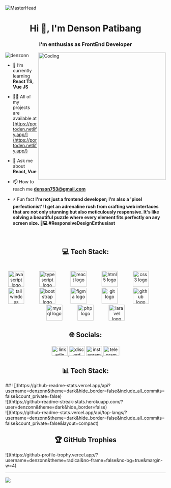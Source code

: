 ![MasterHead](https://toghr.com/wp-content/uploads/2020/05/fi-4-mei-2020-1.jpg)

<h1 align="center">Hi 👋, I'm Denson Patibang</h1>
<h3 align="center">I'm enthusias as FrontEnd Developer</h3>
<img align="right" alt="Coding" width="400" src="https://www.genesecloud.academy/wp-content/uploads/2021/06/Programming-amico.png" />

<p align="left"> <img src="https://komarev.com/ghpvc/?username=denzonn&label=Profile%20views&color=0e75b6&style=flat" alt="denzonn" /> </p>

- 🌱 I’m currently learning **React TS, Vue JS**

- 👨‍💻 All of my projects are available at [https://portoden.netlify.app/](https://portoden.netlify.app/)

- 💬 Ask me about **React, Vue**

- 📫 How to reach me **denson753@gmail.com**

- ⚡ Fun fact **I'm not just a frontend developer; I'm also a 'pixel perfectionist'! I get an adrenaline rush from crafting web interfaces that are not only stunning but also meticulously responsive. It's like solving a beautiful puzzle where every element fits perfectly on any screen size. 🎨💻 #ResponsiveDesignEnthusiast**

<br clear="both">

<h2 align="center">💻 Tech Stack:</h2>

###

<br clear="both">

<div align="center">
  <img src="https://cdn.jsdelivr.net/gh/devicons/devicon/icons/javascript/javascript-original.svg" height="50" alt="javascript logo"  />
  <img width="40" />
  <img src="https://cdn.jsdelivr.net/gh/devicons/devicon/icons/typescript/typescript-original.svg" height="50" alt="typescript logo"  />
  <img width="40" />
  <img src="https://cdn.jsdelivr.net/gh/devicons/devicon/icons/react/react-original.svg" height="50" alt="react logo"  />
  <img width="40" />
  <img src="https://cdn.jsdelivr.net/gh/devicons/devicon/icons/html5/html5-original.svg" height="50" alt="html5 logo"  />
  <img width="40" />
  <img src="https://cdn.jsdelivr.net/gh/devicons/devicon/icons/css3/css3-original.svg" height="50" alt="css3 logo"  />
  <img width="40" />
  <img src="https://cdn.jsdelivr.net/gh/devicons/devicon/icons/tailwindcss/tailwindcss-original-wordmark.svg" height="50" alt="tailwindcss logo"  />
  <img width="40" />
  <img src="https://cdn.jsdelivr.net/gh/devicons/devicon/icons/bootstrap/bootstrap-original.svg" height="50" alt="bootstrap logo"  />
  <img width="40" />
  <img src="https://cdn.jsdelivr.net/gh/devicons/devicon/icons/figma/figma-original.svg" height="50" alt="figma logo"  />
  <img width="40" />
  <img src="https://cdn.jsdelivr.net/gh/devicons/devicon/icons/git/git-original.svg" height="50" alt="git logo"  />
  <img width="40" />
  <img src="https://cdn.jsdelivr.net/gh/devicons/devicon/icons/github/github-original.svg" height="50" alt="github logo"  />
  <img width="40" />
  <img src="https://cdn.jsdelivr.net/gh/devicons/devicon/icons/mysql/mysql-original.svg" height="50" alt="mysql logo"  />
  <img width="40" />
  <img src="https://cdn.jsdelivr.net/gh/devicons/devicon/icons/php/php-original.svg" height="50" alt="php logo"  />
  <img width="40" />
  <img src="https://cdn.jsdelivr.net/gh/devicons/devicon/icons/laravel/laravel-plain.svg" height="50" alt="laravel logo"  />
</div>

<h2 align="center">🌐 Socials:</h2>

###

<div align="center">
  <a href="din.com/in/densonpatibang" target="_blank">
    <img src="https://raw.githubusercontent.com/maurodesouza/profile-readme-generator/master/src/assets/icons/social/linkedin/default.svg" width="50" height="30" alt="linkedin logo"  />
  </a>
  <img src="https://raw.githubusercontent.com/maurodesouza/profile-readme-generator/master/src/assets/icons/social/discord/default.svg" width="50" height="30" alt="discord logo"  />
  <a href="https://www.instagram.com/denzon_/" target="_blank">
    <img src="https://raw.githubusercontent.com/maurodesouza/profile-readme-generator/master/src/assets/icons/social/instagram/default.svg" width="50" height="30" alt="instagram logo"  />
  </a>
  <a href="https://t.me/denzonn" target="_blank">
    <img src="https://raw.githubusercontent.com/maurodesouza/profile-readme-generator/master/src/assets/icons/social/telegram/default.svg" width="50" height="30" alt="telegram logo"  />
  </a>
</div>


<h2 align="center">📊 Tech Stack:</h2>
##
![](https://github-readme-stats.vercel.app/api?username=denzonn&theme=dark&hide_border=false&include_all_commits=false&count_private=false)<br/>
![](https://github-readme-streak-stats.herokuapp.com/?user=denzonn&theme=dark&hide_border=false)<br/>
![](https://github-readme-stats.vercel.app/api/top-langs/?username=denzonn&theme=dark&hide_border=false&include_all_commits=false&count_private=false&layout=compact)

<h2 align="center">🏆 GitHub Trophies</h2>
![](https://github-profile-trophy.vercel.app/?username=denzonn&theme=radical&no-frame=false&no-bg=true&margin-w=4)

---
[![](https://visitcount.itsvg.in/api?id=denzonn&icon=0&color=1)](https://visitcount.itsvg.in)

<!-- Proudly created with GPRM ( https://gprm.itsvg.in ) -->
